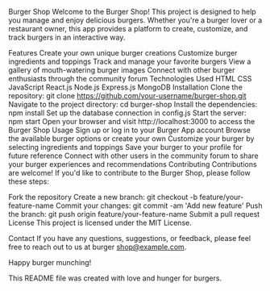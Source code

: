 Burger Shop
Welcome to the Burger Shop! This project is designed to help you manage and enjoy delicious burgers. Whether you're a burger lover or a restaurant owner, this app provides a platform to create, customize, and track burgers in an interactive way.

Features
Create your own unique burger creations
Customize burger ingredients and toppings
Track and manage your favorite burgers
View a gallery of mouth-watering burger images
Connect with other burger enthusiasts through the community forum
Technologies Used
HTML
CSS
JavaScript
React.js
Node.js
Express.js
MongoDB
Installation
Clone the repository: git clone https://github.com/your-username/burger-shop.git
Navigate to the project directory: cd burger-shop
Install the dependencies: npm install
Set up the database connection in config.js
Start the server: npm start
Open your browser and visit http://localhost:3000 to access the Burger Shop
Usage
Sign up or log in to your Burger App account
Browse the available burger options or create your own
Customize your burger by selecting ingredients and toppings
Save your burger to your profile for future reference
Connect with other users in the community forum to share your burger experiences and recommendations
Contributing
Contributions are welcome! If you'd like to contribute to the Burger Shop, please follow these steps:

Fork the repository
Create a new branch: git checkout -b feature/your-feature-name
Commit your changes: git commit -am 'Add new feature'
Push the branch: git push origin feature/your-feature-name
Submit a pull request
License
This project is licensed under the MIT License.

Contact
If you have any questions, suggestions, or feedback, please feel free to reach out to us at burger shop@example.com.

Happy burger munching!

This README file was created with love and hunger for burgers.
